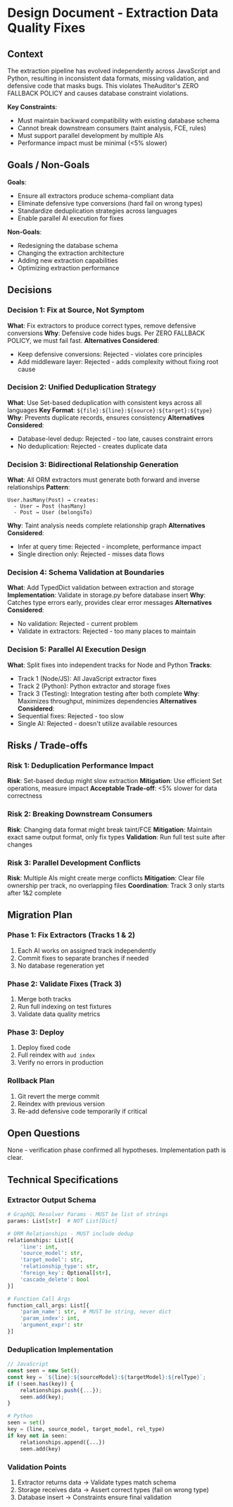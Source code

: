 # Design Document - Extraction Data Quality Fixes

## Context

The extraction pipeline has evolved independently across JavaScript and Python, resulting in inconsistent data formats, missing validation, and defensive code that masks bugs. This violates TheAuditor's ZERO FALLBACK POLICY and causes database constraint violations.

**Key Constraints**:
- Must maintain backward compatibility with existing database schema
- Cannot break downstream consumers (taint analysis, FCE, rules)
- Must support parallel development by multiple AIs
- Performance impact must be minimal (<5% slower)

## Goals / Non-Goals

**Goals**:
- Ensure all extractors produce schema-compliant data
- Eliminate defensive type conversions (hard fail on wrong types)
- Standardize deduplication strategies across languages
- Enable parallel AI execution for fixes

**Non-Goals**:
- Redesigning the database schema
- Changing the extraction architecture
- Adding new extraction capabilities
- Optimizing extraction performance

## Decisions

### Decision 1: Fix at Source, Not Symptom
**What**: Fix extractors to produce correct types, remove defensive conversions
**Why**: Defensive code hides bugs. Per ZERO FALLBACK POLICY, we must fail fast.
**Alternatives Considered**:
- Keep defensive conversions: Rejected - violates core principles
- Add middleware layer: Rejected - adds complexity without fixing root cause

### Decision 2: Unified Deduplication Strategy
**What**: Use Set-based deduplication with consistent keys across all languages
**Key Format**: `${file}:${line}:${source}:${target}:${type}`
**Why**: Prevents duplicate records, ensures consistency
**Alternatives Considered**:
- Database-level dedup: Rejected - too late, causes constraint errors
- No deduplication: Rejected - creates duplicate data

### Decision 3: Bidirectional Relationship Generation
**What**: All ORM extractors must generate both forward and inverse relationships
**Pattern**:
```
User.hasMany(Post) → creates:
  - User → Post (hasMany)
  - Post → User (belongsTo)
```
**Why**: Taint analysis needs complete relationship graph
**Alternatives Considered**:
- Infer at query time: Rejected - incomplete, performance impact
- Single direction only: Rejected - misses data flows

### Decision 4: Schema Validation at Boundaries
**What**: Add TypedDict validation between extraction and storage
**Implementation**: Validate in storage.py before database insert
**Why**: Catches type errors early, provides clear error messages
**Alternatives Considered**:
- No validation: Rejected - current problem
- Validate in extractors: Rejected - too many places to maintain

### Decision 5: Parallel AI Execution Design
**What**: Split fixes into independent tracks for Node and Python
**Tracks**:
- Track 1 (Node/JS): All JavaScript extractor fixes
- Track 2 (Python): Python extractor and storage fixes
- Track 3 (Testing): Integration testing after both complete
**Why**: Maximizes throughput, minimizes dependencies
**Alternatives Considered**:
- Sequential fixes: Rejected - too slow
- Single AI: Rejected - doesn't utilize available resources

## Risks / Trade-offs

### Risk 1: Deduplication Performance Impact
**Risk**: Set-based dedup might slow extraction
**Mitigation**: Use efficient Set operations, measure impact
**Acceptable Trade-off**: <5% slower for data correctness

### Risk 2: Breaking Downstream Consumers
**Risk**: Changing data format might break taint/FCE
**Mitigation**: Maintain exact same output format, only fix types
**Validation**: Run full test suite after changes

### Risk 3: Parallel Development Conflicts
**Risk**: Multiple AIs might create merge conflicts
**Mitigation**: Clear file ownership per track, no overlapping files
**Coordination**: Track 3 only starts after 1&2 complete

## Migration Plan

### Phase 1: Fix Extractors (Tracks 1 & 2)
1. Each AI works on assigned track independently
2. Commit fixes to separate branches if needed
3. No database regeneration yet

### Phase 2: Validate Fixes (Track 3)
1. Merge both tracks
2. Run full indexing on test fixtures
3. Validate data quality metrics

### Phase 3: Deploy
1. Deploy fixed code
2. Full reindex with `aud index`
3. Verify no errors in production

### Rollback Plan
1. Git revert the merge commit
2. Reindex with previous version
3. Re-add defensive code temporarily if critical

## Open Questions

None - verification phase confirmed all hypotheses. Implementation path is clear.

## Technical Specifications

### Extractor Output Schema
```python
# GraphQL Resolver Params - MUST be list of strings
params: List[str]  # NOT List[Dict]

# ORM Relationships - MUST include dedup
relationships: List[{
    'line': int,
    'source_model': str,
    'target_model': str,
    'relationship_type': str,
    'foreign_key': Optional[str],
    'cascade_delete': bool
}]

# Function Call Args
function_call_args: List[{
    'param_name': str,  # MUST be string, never dict
    'param_index': int,
    'argument_expr': str
}]
```

### Deduplication Implementation
```javascript
// JavaScript
const seen = new Set();
const key = `${line}:${sourceModel}:${targetModel}:${relType}`;
if (!seen.has(key)) {
    relationships.push({...});
    seen.add(key);
}
```

```python
# Python
seen = set()
key = (line, source_model, target_model, rel_type)
if key not in seen:
    relationships.append({...})
    seen.add(key)
```

### Validation Points
1. Extractor returns data → Validate types match schema
2. Storage receives data → Assert correct types (fail on wrong type)
3. Database insert → Constraints ensure final validation